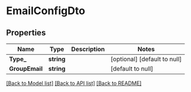 # EmailConfigDto

## Properties
Name | Type | Description | Notes
------------ | ------------- | ------------- | -------------
**Type_** | **string** |  | [optional] [default to null]
**GroupEmail** | **string** |  | [default to null]

[[Back to Model list]](../README.md#documentation-for-models) [[Back to API list]](../README.md#documentation-for-api-endpoints) [[Back to README]](../README.md)

